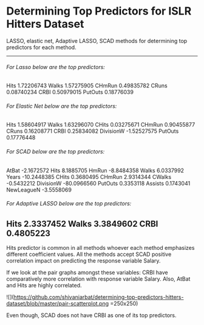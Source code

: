 # Determining Top Predictors for ISLR Hitters Dataset

LASSO, elastic net, Adaptive LASSO, SCAD methods for determining top predictors for each method.

------
###### For Lasso below are the top predictors:
Hits 1.72206743
Walks 1.57275905
CHmRun 0.49835782
CRuns 0.08740234
CRBI 0.50979015
PutOuts 0.18776039

###### For Elastic Net below are the top predictors:
Hits 1.58604917
Walks 1.63296070
CHits 0.03275671
CHmRun 0.90455877
CRuns 0.16208771
CRBI 0.25834082
DivisionW -1.52527575
PutOuts 0.17776448

###### For SCAD below are the top predictors:
AtBat -2.1672572
Hits 8.1885705
HmRun -8.8484358
Walks 6.0337992
Years -10.2448385
CHits 0.3680495
CHmRun 2.9314344
CWalks -0.5432212
DivisionW -80.0966560
PutOuts 0.3353118
Assists 0.1743041
NewLeagueN -3.5558069

###### For Adaptive LASSO below are the top predictors:
Hits 2.3337452
Walks 3.3849602
CRBI 0.4805223
------

Hits predictor is common in all methods whoever each method emphasizes different coefficient values. All the methods accept SCAD positive correlation impact on predicting the response variable Salary.

If we look at the pair graphs amongst these variables: CRBI have comparatively more correlation with response variable Salary.
Also, AtBat and Hits are highly correlated.

![](https://github.com/shivaniarbat/determining-top-predictors-hitters-dataset/blob/master/pair-scatterplot.png =250x250)

Even though, SCAD does not have CRBI as one of its top predictors.
